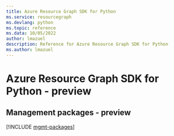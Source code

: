 ```yaml
---
title: Azure Resource Graph SDK for Python
ms.service: resourcegraph
ms.devlang: python
ms.topic: reference
ms.data: 10/05/2022
author: lmazuel
description: Reference for Azure Resource Graph SDK for Python
ms.author: lmazuel
---
```

# Azure Resource Graph SDK for Python - preview

## Management packages - preview
[!INCLUDE [mgmt-packages](resource-graph-mgmt-index.md)]